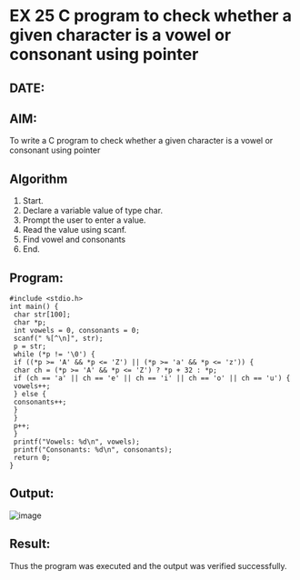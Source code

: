 # EX 25 C program to check whether a given character is a vowel or consonant using pointer
## DATE: 
## AIM:
To write a C program to check whether a given character is a vowel or consonant using pointer

## Algorithm
1. Start.
2. Declare a variable value of type char.
3. Prompt the user to enter a value.
4. Read the value using scanf.
5. Find vowel and consonants
6. End.

## Program:
```
#include <stdio.h>
int main() {
 char str[100];
 char *p;
 int vowels = 0, consonants = 0;
 scanf(" %[^\n]", str);
 p = str;
 while (*p != '\0') {
 if ((*p >= 'A' && *p <= 'Z') || (*p >= 'a' && *p <= 'z')) {
 char ch = (*p >= 'A' && *p <= 'Z') ? *p + 32 : *p;
 if (ch == 'a' || ch == 'e' || ch == 'i' || ch == 'o' || ch == 'u') {
 vowels++;
 } else {
 consonants++;
 }
 }
 p++;
 }
 printf("Vowels: %d\n", vowels);
 printf("Consonants: %d\n", consonants);
 return 0;
}
```

## Output:

![image](https://github.com/user-attachments/assets/d4f4cc5d-e373-4b3b-872b-aac3a0c5327c)



## Result:
Thus the program was executed and the output was verified successfully.
